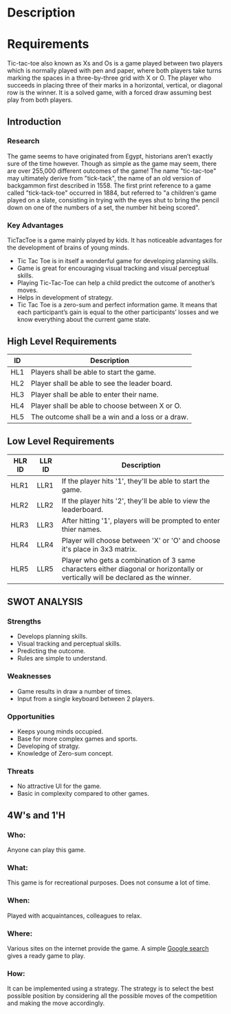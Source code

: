 # Description
# Requirements
Tic-tac-toe also known as Xs and Os is a game played between two players which is normally played with pen and paper, where both players take turns marking the spaces in a three-by-three grid with X or O. The player who succeeds in placing three of their marks in a horizontal, vertical, or diagonal row is the winner. It is a solved game, with a forced draw assuming best play from both players. 

## Introduction
### Research
The game seems to have originated from Egypt, historians aren’t exactly sure of the time however. Though as simple as the game may seem, there are over 255,000 different outcomes of the game! The name "tic-tac-toe" may ultimately derive from "tick-tack", the name of an old version of backgammon first described in 1558. The first print reference to a game called "tick-tack-toe" occurred in 1884, but referred to "a children's game played on a slate, consisting in trying with the eyes shut to bring the pencil down on one of the numbers of a set, the number hit being scored".

### Key Advantages
TicTacToe is a game mainly played by kids. It has noticeable advantages for the development of brains of young minds.
* Tic Tac Toe is in itself a wonderful game for developing planning skills.
* Game is great for encouraging visual tracking and visual perceptual skills.
* Playing Tic-Tac-Toe can help a child predict the outcome of another’s moves.
* Helps in development of strategy.
* Tic Tac Toe is a zero-sum and perfect information game. It means that each participant’s gain is equal to the other participants’ losses and we know everything about the current game state.

## High Level Requirements
|ID|Description|
|--------|-------|
|HL1|Players shall be able to start the game.|
|HL2 | Player shall be able to see the leader board.|
|HL3 | Player shall be able to enter their name.|
|HL4 | Player shall be able to choose between X or O.|
|HL5 | The outcome shall be a win and a loss or a draw.|

## Low Level Requirements
|HLR ID|LLR ID|Description|
|-------|-------|-----|
|HLR1|LLR1|If the player hits '1', they'll be able to start the game.| 
|HLR2|LLR2|If the player hits '2', they'll be able to view the leaderboard.|
|HLR3|LLR3|After hitting '1', players will be prompted to enter thier names.|
|HLR4|LLR4|Player will choose between 'X' or 'O' and choose it's place in 3x3 matrix.|
|HLR5|LLR5|Player who gets a combination of 3 same characters either diagonal or horizontally or  vertically will be declared as the winner.|



## SWOT ANALYSIS
### Strengths
* Develops planning skills.
* Visual tracking and perceptual skills.
* Predicting the outcome.
* Rules are simple to understand.
### Weaknesses
* Game results in draw a number of times.
* Input from a single keyboard between 2 players.
### Opportunities
* Keeps young minds occupied.
* Base for more complex games and sports.
* Developing of stratgy.
* Knowledge of Zero-sum concept.
### Threats
* No attractive UI for the game.
* Basic in complexity compared to other games.
## 4W's and 1'H
### Who:
Anyone can play this game.

### What:
This game is for recreational purposes.
Does not consume a lot of time.
### When:
Played with acquaintances, colleagues to relax.
### Where:
Various sites on the internet provide the game.
A simple [Google search](https://www.google.com/search?client=firefox-b-d&q=tictactoe) gives a ready game to play.
### How:
It can be implemented using a strategy. The strategy is to select the best possible position by considering all the possible moves of the competition and making the move accordingly.
